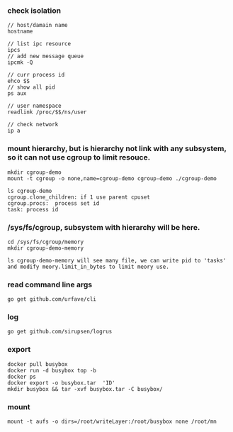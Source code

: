 ### check isolation
```
// host/damain name
hostname 

// list ipc resource
ipcs 
// add new message queue
ipcmk -Q 

// curr process id
ehco $$  
// show all pid
ps aux 

// user namespace
readlink /proc/$$/ns/user

// check network
ip a
```

### mount hierarchy, but is hierarchy not link with any subsystem, so it can not use cgroup to limit resouce. 
```
mkdir cgroup-demo
mount -t cgroup -o none,name=cgroup-demo cgroup-demo ./cgroup-demo

ls cgroup-demo
cgroup.clone_children: if 1 use parent cpuset
cgroup.procs:  process set id
task: process id
```

### /sys/fs/cgroup, subsystem with hierarchy will be here.
```
cd /sys/fs/cgroup/memory
mkdir cgroup-demo-memory

ls cgroup-demo-memory will see many file, we can write pid to 'tasks' and modify meory.limit_in_bytes to limit meory use.
```

### read command line args
```
go get github.com/urfave/cli
```

### log
```
go get github.com/sirupsen/logrus
```

### export 
```
docker pull busybox
docker run -d busybox top -b
docker ps
docker export -o busybox.tar  'ID'
mkdir busybox && tar -xvf busybox.tar -C busybox/
```

### mount 
```
mount -t aufs -o dirs=/root/writeLayer:/root/busybox none /root/mn
```